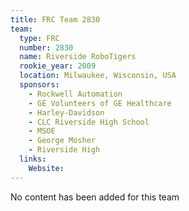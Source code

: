 ```yaml
---
title: FRC Team 2830
team:
  type: FRC
  number: 2830
  name: Riverside RoboTigers
  rookie_year: 2009
  location: Milwaukee, Wisconsin, USA
  sponsors:
    - Rockwell Automation
    - GE Volunteers of GE Healthcare
    - Harley-Davidson
    - CLC Riverside High School
    - MSOE
    - George Mosher
    - Riverside High
  links:
    Website: 
---
```

No content has been added for this team